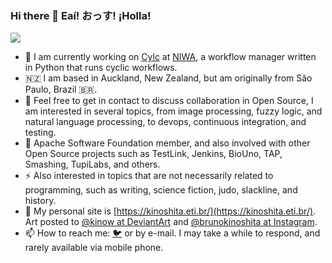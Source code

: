 ### Hi there 👋 Eaí!  おっす! ¡Holla!

![](https://kinoshita.eti.br/assets/pages/art/images/southern-royal-albatross.png)

- 🔭 I am currently working on [Cylc](https://cylc.github.io) at [NIWA](https://niwa.co.nz/), a workflow manager written in Python that runs cyclic workflows.
- 🇳🇿 I am based in Auckland, New Zealand, but am originally from São Paulo, Brazil 🇧🇷.
- 👯 Feel free to get in contact to discuss collaboration in Open Source, I am interested in several topics, from image processing, fuzzy logic, and natural language processing, to devops, continuous integration, and testing.
- 🌱 Apache Software Foundation member, and also involved with other Open Source projects such as TestLink, Jenkins, BioUno, TAP, Smashing, TupiLabs, and others.
- ⚡ Also interested in topics that are not necessarily related to programming, such as writing, science fiction, judo, slackline, and history.
- 📖 My personal site is [https://kinoshita.eti.br/](https://kinoshita.eti.br/). Art posted to [@kinow at DeviantArt](https://www.deviantart.com/kinow) and [@brunokinoshita at Instagram](https://www.instagram.com/brunokinoshita/).
- 📫 How to reach me: [🐦](https://twitter.com/kinow/) or by e-mail. I may take a while to respond, and rarely available via mobile phone.
